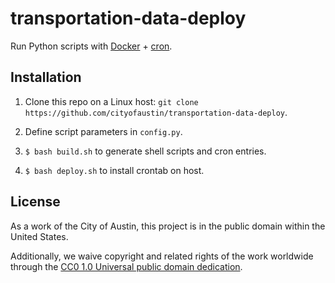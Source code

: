 # transportation-data-deploy
Run Python scripts with [Docker](https://docs.docker.com/) + [cron](http://man7.org/linux/man-pages/man8/cron.8.html).

## Installation

1. Clone this repo on a Linux host: `git clone https://github.com/cityofaustin/transportation-data-deploy`.

2. Define script parameters in `config.py`.

2. `$ bash build.sh` to generate shell scripts and cron entries.

3. `$ bash deploy.sh` to install crontab on host.

## License

As a work of the City of Austin, this project is in the public domain within the United States.

Additionally, we waive copyright and related rights of the work worldwide through the [CC0 1.0 Universal public domain dedication](https://creativecommons.org/publicdomain/zero/1.0/).
